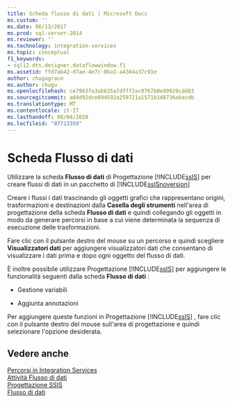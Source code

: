 ```yaml
---
title: Scheda flusso di dati | Microsoft Docs
ms.custom: ''
ms.date: 06/13/2017
ms.prod: sql-server-2014
ms.reviewer: ''
ms.technology: integration-services
ms.topic: conceptual
f1_keywords:
- sql12.dts.designer.dataflowwindow.f1
ms.assetid: ffd7ab42-d7ae-4e7c-86a1-a4364a37c91e
author: chugugrace
ms.author: chugu
ms.openlocfilehash: ce7983fa3ab635a7dfff2ac0767b0e09929cdd83
ms.sourcegitcommit: ad4d92dce894592a259721a1571b1d8736abacdb
ms.translationtype: MT
ms.contentlocale: it-IT
ms.lasthandoff: 08/04/2020
ms.locfileid: "87713359"
---
```

# <a name="data-flow-tab"></a>Scheda Flusso di dati
  Utilizzare la scheda **Flusso di dati** di Progettazione [!INCLUDE[ssIS](../includes/ssis-md.md)] per creare flussi di dati in un pacchetto di [!INCLUDE[ssISnoversion](../includes/ssisnoversion-md.md)]  
  
 Creare i flussi i dati trascinando gli oggetti grafici che rappresentano origini, trasformazioni e destinazioni dalla **Casella degli strumenti** nell'area di progettazione della scheda **Flusso di dati** e quindi collegando gli oggetti in modo da generare percorsi in base a cui viene determinata la sequenza di esecuzione delle trasformazioni.  
  
 Fare clic con il pulsante destro del mouse su un percorso e quindi scegliere **Visualizzatori dati** per aggiungere visualizzatori dati che consentano di visualizzare i dati prima e dopo ogni oggetto del flusso di dati.  
  
 È inoltre possibile utilizzare Progettazione [!INCLUDE[ssIS](../includes/ssis-md.md)] per aggiungere le funzionalità seguenti dalla scheda **Flusso di dati** :  
  
-   Gestione variabili  
  
-   Aggiunta annotazioni  
  
 Per aggiungere queste funzioni in Progettazione [!INCLUDE[ssIS](../includes/ssis-md.md)] , fare clic con il pulsante destro del mouse sull'area di progettazione e quindi selezionare l'opzione desiderata.  
  
## <a name="see-also"></a>Vedere anche  
 [Percorsi in Integration Services](data-flow/integration-services-paths.md)   
 [Attività Flusso di dati](control-flow/data-flow-task.md)   
 [Progettazione SSIS](ssis-designer.md)   
 [Flusso di dati](data-flow/data-flow.md)  
  
  
